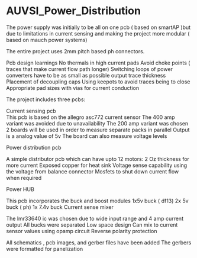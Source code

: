 # AUVSI_Power_Distribution

The power supply was initially to be all on one pcb ( based on smartAP )but due to limitations in current sensing and making the project more modular ( based on mauch power systems)

The entire project uses 2mm pitch based ph connectors.

Pcb design learnings
No thermals in high current pads
Avoid choke points ( traces that make current flow path longer)
Switching loops of power converters have to be as small as possible
output trace thickness
Placement of decoupling caps
Using keepots to avoid traces being to close
Appropriate pad sizes with vias for current conduction


The project includes three pcbs:

Current sensing pcb  
This pcb is based on the allegro asc772 current sensor
The 400 amp variant was avoided due to unavailability
The 200 amp variant was chosen
2 boards will be used in order to measure separate packs in parallel
Output is a analog value of 5v
The board can also measure voltage levels


Power distribution pcb

A simple distributor pcb which can have upto 12 motors:
2 Oz thickness for more current
Exposed copper for heat sink
Voltage sense capability using the voltage from balance connector
Mosfets to shut down current flow when required




Power HUB

This pcb incorporates the buck and boost modules
1x5v buck ( df13)
2x 5v buck ( ph)
1x 7.4v buck
Current sense mixer

The lmr33640 ic was chosen due to wide input range and 4 amp current output
All bucks were separated
Low space design
Can mix to current sensor values using opamp circuit
Reverse polarity protection





All schematics , pcb images, and gerber files have been added
The gerbers were formatted for panelization
